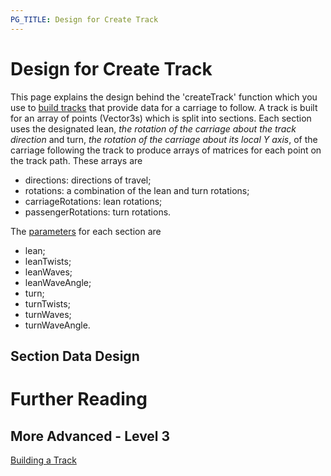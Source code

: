 ```yaml
---
PG_TITLE: Design for Create Track
---
```


# Design for Create Track
 
This page explains the design behind the 'createTrack' function which you use to [build tracks](/snippets/Track) that provide data for a carriage to follow. A track is built for an array of points (Vector3s) which is split into sections. Each section uses the designated lean, *the rotation of the carriage about the track direction* and turn, *the rotation of the carriage about its local Y axis*, of the carriage following the track to produce arrays of matrices for each point on the track path. These arrays are 

* directions: directions of travel;
* rotations: a combination of the lean and turn rotations;
* carriageRotations: lean rotations;
* passengerRotations: turn rotations.

The [parameters](/snippets/track/#parameters) for each section are 

* lean;
* leanTwists;
* leanWaves;
* leanWaveAngle;
* turn;
* turnTwists;
* turnWaves;
* turnWaveAngle.

## Section Data Design





# Further Reading

## More Advanced - Level 3
[Building a Track](/snippets/Track)  